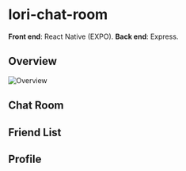 # Iori-chat-room
**Front end**: React Native (EXPO). 
**Back end**: Express. 
## Overview
![Overview](https://user-images.githubusercontent.com/81150117/181183469-ddc61b79-7c90-4b8b-a62b-080e44f0ad41.gif)
## Chat Room

## Friend List

## Profile
